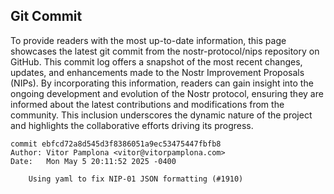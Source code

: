## Git Commit
To provide readers with the most up-to-date information, this page showcases the latest git commit from the nostr-protocol/nips repository on GitHub. This commit log offers a snapshot of the most recent changes, updates, and enhancements made to the Nostr Improvement Proposals (NIPs). By incorporating this information, readers can gain insight into the ongoing development and evolution of the Nostr protocol, ensuring they are informed about the latest contributions and modifications from the community. This inclusion underscores the dynamic nature of the project and highlights the collaborative efforts driving its progress.

```shell
commit ebfcd72a8d545d3f8386051a9ec53475447fbfb8
Author: Vitor Pamplona <vitor@vitorpamplona.com>
Date:   Mon May 5 20:11:52 2025 -0400

    Using yaml to fix NIP-01 JSON formatting (#1910)
```
